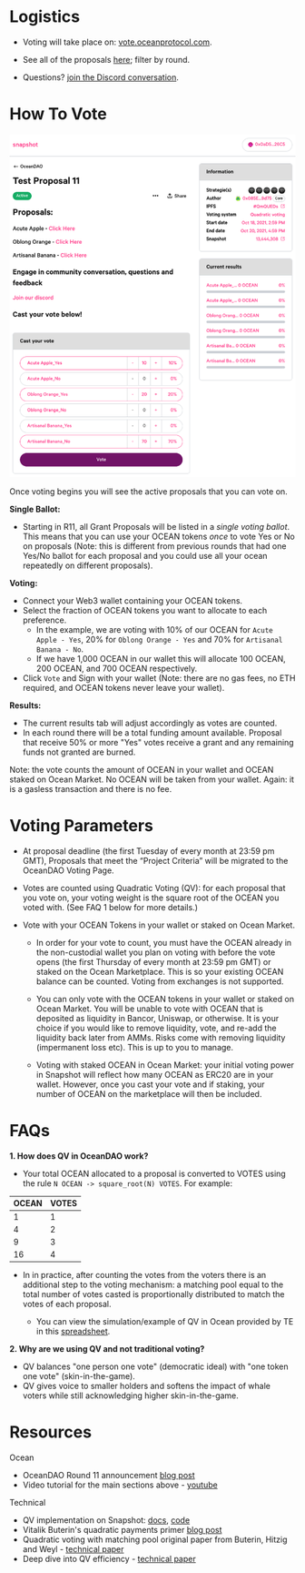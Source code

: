 # Logistics

- Voting will take place on: [vote.oceanprotocol.com](https://vote.oceanprotocol.com/).

- See all of the proposals [here](https://port.oceanprotocol.com/c/oceandao/56); filter by round.

- Questions? [join the Discord conversation](https://discord.com/channels/612953348487905282/776848812534398986).

# How To Vote

![](https://github.com/dcrapis/oceandao-wiki-files/blob/main/voting-oceandao.png)

Once voting begins you will see the active proposals that you can vote on.

**Single Ballot:**
- Starting in R11, all Grant Proposals will be listed in a *single voting ballot*. This means that you can use your OCEAN tokens *once* to vote Yes or No on proposals (Note: this is different from previous rounds that had one Yes/No ballot for each proposal and you could use all your ocean repeatedly on different proposals).

**Voting:**
- Connect your Web3 wallet containing your OCEAN tokens.
- Select the fraction of OCEAN tokens you want to allocate to each preference. 
	- In the example, we are voting with 10% of our OCEAN for `Acute Apple - Yes`, 20% for `Oblong Orange - Yes` and 70% for `Artisanal Banana - No`.
	- If we have 1,000 OCEAN in our wallet this will allocate 100 OCEAN, 200 OCEAN, and 700 OCEAN respectively.
- Click `Vote` and Sign with your wallet (Note: there are no gas fees, no ETH required, and OCEAN tokens never leave your wallet).

**Results:**
- The current results tab will adjust accordingly as votes are counted.
- In each round there will be a total funding amount available. Proposal that receive 50% or more "Yes" votes receive a grant and any remaining funds not granted are burned.

Note: the vote counts the amount of OCEAN in your wallet and OCEAN staked on Ocean Market. No OCEAN will be taken from your wallet. Again: it is a gasless transaction and there is no fee.

# Voting Parameters

- At proposal deadline (the first Tuesday of every month at 23:59 pm GMT), Proposals that meet the “Project Criteria” will be migrated to the OceanDAO Voting Page.

- Votes are counted using Quadratic Voting (QV): for each proposal that you vote on, your voting weight is the square root of the OCEAN you voted with. (See FAQ 1 below for more details.)

- Vote with your OCEAN Tokens in your wallet or staked on Ocean Market.
	- In order for your vote to count, you must have the OCEAN already in the non-custodial wallet you plan on voting with before the vote opens (the first Thursday of every month at 23:59 pm GMT) or staked on the Ocean Marketplace. This is so your existing OCEAN balance can be counted. Voting from exchanges is not supported.

	- You can only vote with the OCEAN tokens in your wallet or staked on Ocean Market. You will be unable to vote with OCEAN that is deposited as liquidity in Bancor, Uniswap, or otherwise. It is your choice if you would like to remove liquidity, vote, and re-add the liquidity back later from AMMs. Risks come with removing liquidity (impermanent loss etc). This is up to you to manage.

	- Voting with staked OCEAN in Ocean Market: your initial voting power in Snapshot will reflect how many OCEAN as ERC20 are in your wallet. However, once you cast your vote and if staking, your number of OCEAN on the marketplace will then be included.

# FAQs

**1. How does QV in OceanDAO work?**

- Your total OCEAN allocated to a proposal is converted to VOTES using the rule `N OCEAN -> square_root(N) VOTES`. For example:

| OCEAN      | VOTES |
| ---------- | ---------- |
| 1      | 1       |
| 4   | 2        |
| 9   | 3        |
| 16   | 4        |

- In in practice, after counting the votes from the voters there is an additional step to the voting mechanism: a matching pool equal to the total number of votes casted is proportionally distributed to match the votes of each proposal.

	- You can view the simulation/example of QV in Ocean provided by TE in this [spreadsheet](https://docs.google.com/spreadsheets/d/1kxyfD60BZB6eKgB7VqP45_4ct0dcK5fXzKVddJZk7C4/edit#gid=0).

**2. Why are we using QV and not traditional voting?**
- QV balances "one person one vote" (democratic ideal) with "one token one vote" (skin-in-the-game).
- QV gives voice to smaller holders and softens the impact of whale voters while still acknowledging higher skin-in-the-game.

# Resources

Ocean
- OceanDAO Round 11 announcement [blog post](https://blog.oceanprotocol.com/oceandao-round-11-is-live-2b8ea0205074)
- Video tutorial for the main sections above - [youtube](https://www.youtube.com/watch?v=Err1BpERDiQ)

Technical
- QV implementation on Snapshot: [docs](https://docs.snapshot.org/proposals/voting-types#quadratic-voting), [code](https://github.com/snapshot-labs/snapshot/blob/develop/src/helpers/voting/quadratic.ts)
- Vitalik Buterin's quadratic payments primer [blog post](https://vitalik.ca/general/2019/12/07/quadratic.html)
- Quadratic voting with matching pool original paper from Buterin, Hitzig and Weyl - [technical paper](https://arxiv.org/pdf/1809.06421.pdf)
- Deep dive into QV efficiency - [technical paper](https://export.arxiv.org/pdf/2010.01193v1)